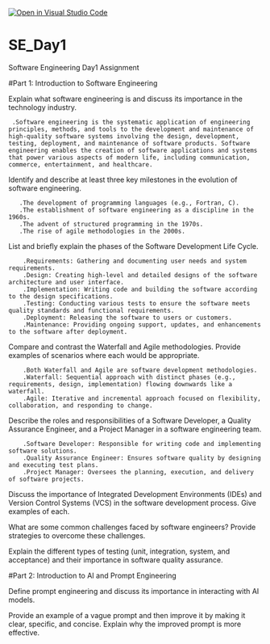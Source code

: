 [![Open in Visual Studio Code](https://classroom.github.com/assets/open-in-vscode-2e0aaae1b6195c2367325f4f02e2d04e9abb55f0b24a779b69b11b9e10269abc.svg)](https://classroom.github.com/online_ide?assignment_repo_id=18371379&assignment_repo_type=AssignmentRepo)
# SE_Day1
Software Engineering Day1 Assignment

#Part 1: Introduction to Software Engineering

Explain what software engineering is and discuss its importance in the technology industry.

     .Software engineering is the systematic application of engineering principles, methods, and tools to the development and maintenance of high-quality software systems involving the design, development, testing, deployment, and maintenance of software products. Software engineering enables the creation of software applications and systems that power various aspects of modern life, including communication, commerce, entertainment, and healthcare.

Identify and describe at least three key milestones in the evolution of software engineering.

       .The development of programming languages (e.g., Fortran, C).
       .The establishment of software engineering as a discipline in the 1960s.
       .The advent of structured programming in the 1970s.
       .The rise of agile methodologies in the 2000s.

List and briefly explain the phases of the Software Development Life Cycle.

        .Requirements: Gathering and documenting user needs and system requirements.
        .Design: Creating high-level and detailed designs of the software architecture and user interface.
        .Implementation: Writing code and building the software according to the design specifications.
        .Testing: Conducting various tests to ensure the software meets quality standards and functional requirements.
        .Deployment: Releasing the software to users or customers.
        .Maintenance: Providing ongoing support, updates, and enhancements to the software after deployment.

Compare and contrast the Waterfall and Agile methodologies. Provide examples of scenarios where each would be appropriate.

        .Both Waterfall and Agile are software development methodologies.
        .Waterfall: Sequential approach with distinct phases (e.g., requirements, design, implementation) flowing downwards like a waterfall.
        .Agile: Iterative and incremental approach focused on flexibility, collaboration, and responding to change.

Describe the roles and responsibilities of a Software Developer, a Quality Assurance Engineer, and a Project Manager in a software engineering team.

        .Software Developer: Responsible for writing code and implementing software solutions.
        .Quality Assurance Engineer: Ensures software quality by designing and executing test plans.
        .Project Manager: Oversees the planning, execution, and delivery of software projects.

Discuss the importance of Integrated Development Environments (IDEs) and Version Control Systems (VCS) in the software development process. Give examples of each.


What are some common challenges faced by software engineers? Provide strategies to overcome these challenges.


Explain the different types of testing (unit, integration, system, and acceptance) and their importance in software quality assurance.


#Part 2: Introduction to AI and Prompt Engineering


Define prompt engineering and discuss its importance in interacting with AI models.


Provide an example of a vague prompt and then improve it by making it clear, specific, and concise. Explain why the improved prompt is more effective.
